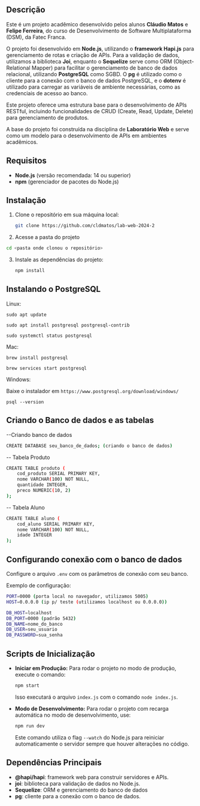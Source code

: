 ## Descrição

Este é um projeto acadêmico desenvolvido pelos alunos **Cláudio Matos** e **Felipe Ferreira**, do curso de Desenvolvimento de Software Multiplataforma (DSM), da Fatec Franca. 

O projeto foi desenvolvido em **Node.js**, utilizando o **framework Hapi.js** para gerenciamento de rotas e criação de APIs. Para a validação de dados, utilizamos a biblioteca **Joi**, enquanto o **Sequelize** serve como ORM (Object-Relational Mapper) para facilitar o gerenciamento de banco de dados relacional, utilizando **PostgreSQL** como SGBD. O **pg** é utilizado como o cliente para a conexão com o banco de dados PostgreSQL, e o **dotenv** é utilizado para carregar as variáveis de ambiente necessárias, como as credenciais de acesso ao banco.

Este projeto oferece uma estrutura base para o desenvolvimento de APIs RESTful, incluindo funcionalidades de CRUD (Create, Read, Update, Delete) para gerenciamento de produtos.

A base do projeto foi construída na disciplina de **Laboratório Web** e serve como um modelo para o desenvolvimento de APIs em ambientes acadêmicos.

## Requisitos

- **Node.js** (versão recomendada: 14 ou superior)
- **npm** (gerenciador de pacotes do Node.js)
  
## Instalação

1. Clone o repositório em sua máquina local:
   ```bash
   git clone https://github.com/cldmatos/lab-web-2024-2
   
2. Acesse a pasta do projeto
  ```bash
  cd <pasta onde clonou o repositório>
  ```

3. Instale as dependências do projeto:
   ```bash
   npm install
   ```

## Instalando o PostgreSQL
  
  Linux:
    
    sudo apt update
    
    sudo apt install postgresql postgresql-contrib    
    
    sudo systemctl status postgresql   
  
  Mac:
     
    brew install postgresql
    
    brew services start postgresql    

  Windows:

  Baixe o instalador em `https://www.postgresql.org/download/windows/`
    
    psql --version    

## Criando o Banco de dados e as tabelas
  --Criando banco de dados
  ```bash
  CREATE DATABASE seu_banco_de_dados; (criando o banco de dados)
  ```

  -- Tabela Produto
  ```bash
  CREATE TABLE produto (
      cod_produto SERIAL PRIMARY KEY,
      nome VARCHAR(100) NOT NULL,
      quantidade INTEGER,
      preco NUMERIC(10, 2)
  );
  ```

  -- Tabela Aluno
  ```bash  
  CREATE TABLE aluno (
      cod_aluno SERIAL PRIMARY KEY,
      nome VARCHAR(100) NOT NULL,
      idade INTEGER
  );
  ```

## Configurando conexão com o banco de dados
  
  Configure o arquivo `.env` com os parâmetros de conexão com seu banco.

  Exemplo de configuração:
  ```bash
  PORT=0000 (porta local no navegador, utilizamos 5005)
  HOST=0.0.0.0 (ip p/ teste (utilizamos localhost ou 0.0.0.0))

  DB_HOST=localhost
  DB_PORT=0000 (padrão 5432)
  DB_NAME=nome_do_banco
  DB_USER=seu_usuario
  DB_PASSWORD=sua_senha
  ```

## Scripts de Inicialização

- **Iniciar em Produção:**
  Para rodar o projeto no modo de produção, execute o comando:
  ```bash
  npm start
  ```
  Isso executará o arquivo `index.js` com o comando `node index.js`.

- **Modo de Desenvolvimento:**
  Para rodar o projeto com recarga automática no modo de desenvolvimento, use:
  ```bash
  npm run dev
  ```
  Este comando utiliza o flag `--watch` do Node.js para reiniciar automaticamente o servidor sempre que houver alterações no código.

## Dependências Principais

- **@hapi/hapi**: framework web para construir servidores e APIs.
- **joi**: biblioteca para validação de dados no Node.js.
- **Sequelize**: ORM e gerenciamento do banco de dados
- **pg**: cliente para a conexão com o banco de dados.